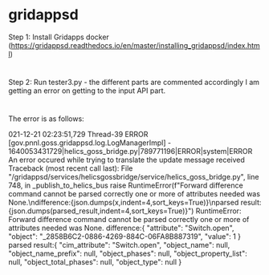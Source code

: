 # gridappsd

Step 1: Install Gridapps docker (https://gridappsd.readthedocs.io/en/master/installing_gridappsd/index.html)
#
Step 2: Run tester3.py - the different parts are commented accordingly
I am getting an error on getting to the input API part.
#

The error is as follows:

021-12-21 02:23:51,729 Thread-39 ERROR [gov.pnnl.goss.gridappsd.log.LogManagerImpl] - 1640053431729|helics_goss_bridge.py|789771196|ERROR|system|ERROR
An error occured while trying to translate the update message received
Traceback (most recent call last):
  File "/gridappsd/services/helicsgossbridge/service/helics_goss_bridge.py", line 748, in _publish_to_helics_bus
    raise RuntimeError(f"Forward difference command cannot be parsed correctly one or more of attributes needed was None.\ndifference:{json.dumps(x,indent=4,sort_keys=True)}\nparsed result:{json.dumps(parsed_result,indent=4,sort_keys=True)}")
RuntimeError: Forward difference command cannot be parsed correctly one or more of attributes needed was None.
difference:{
    "attribute": "Switch.open",
    "object": "_2858B6C2-0886-4269-884C-06FA8B887319",
    "value": 1
}
parsed result:{
    "cim_attribute": "Switch.open",
    "object_name": null,
    "object_name_prefix": null,
    "object_phases": null,
    "object_property_list": null,
    "object_total_phases": null,
    "object_type": null
}
